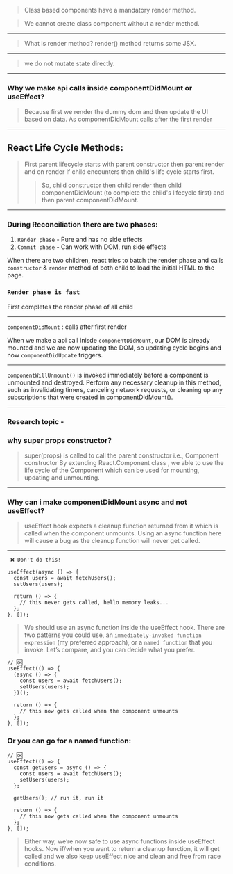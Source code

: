 > Class based components have a mandatory render method.


> We cannot create class component without a render method.

---
> What is render method? 
render() method returns some JSX.
---
> we do not mutate state directly.
---
### Why we make api calls inside componentDidMount or useEffect?
> Because first we render the dummy dom and then update the UI based on data. As componentDidMount calls after the first render

---

## React Life Cycle Methods:
> First parent lifecycle starts with parent constructor then parent render and on render if child encounters then child's life cycle starts first.
>> So, child constructor then child render then child componentDidMount (to complete the child's lifecycle first) and then parent componentDidMount.


---
### During Reconciliation there are two phases:

1. `Render phase` - Pure and has no side effects
2. `Commit phase` - Can work with DOM, run side effects

When there are two children, react tries to batch the render phase and calls `constructor`  & `render` method of both child to load the initial HTML to the page.

### `Render phase is fast`
First completes the render phase of all child

---

`componentDidMount` : calls after first render

When we make a api call inisde `componentDidMount`, our DOM is already mounted and we are now updating the DOM, so updating cycle begins and now `componentDidUpdate` triggers.

---

`componentWillUnmount()` is invoked immediately before a component is unmounted and destroyed. Perform any necessary cleanup in this method, such as invalidating timers, canceling network requests, or cleaning up any subscriptions that were created in componentDidMount().

---

### Research topic -
### why super props constructor?
> super(props) is called to call the parent constructor i.e., Component constructor
> By extending React.Component class , we able to use the life cycle of the Component which can be used for mounting, updating and unmounting.

---
### Why can i make componentDidMount async and not useEffect?
> useEffect hook expects a cleanup function returned from it which is called when the component unmounts. Using an async function here will cause a bug as the cleanup function will never get called.

---
```
 ❌ Don't do this!

useEffect(async () => {
  const users = await fetchUsers();
  setUsers(users);

  return () => {
    // this never gets called, hello memory leaks...
  };
}, []);
```

> We should use an async function inside the useEffect hook. There are two patterns you could use, an `immediately-invoked function expression` (my preferred approach), or a `named function` that you invoke. Let’s compare, and you can decide what you prefer.

```
// 🆗 
useEffect(() => {
  (async () => {
    const users = await fetchUsers();
    setUsers(users);
  })();

  return () => {
    // this now gets called when the component unmounts
  };
}, []);
```

### Or you can go for a named function:

```
// 🆗 
useEffect(() => {
  const getUsers = async () => {
    const users = await fetchUsers();
    setUsers(users);
  };

  getUsers(); // run it, run it

  return () => {
    // this now gets called when the component unmounts
  };
}, []);
```


> Either way, we’re now safe to use async functions inside useEffect hooks. Now if/when you want to return a cleanup function, it will get called and we also keep useEffect nice and clean and free from race conditions.

